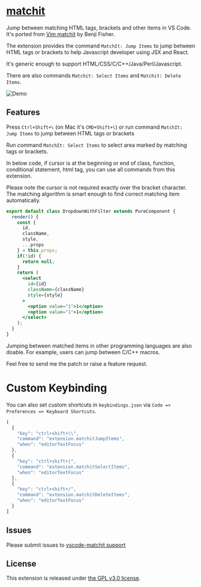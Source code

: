 # [matchit](https://github.com/redguardtoo/vscode-matchit)
Jump between matching HTML tags, brackets and other items in VS Code. It's ported from [Vim matchit](http://www.vim.org/scripts/script.php?script_id=39) by Benji Fisher.

The extension provides the command `MatchIt: Jump Items` to jump between HTML tags or brackets to help Javascript developer using JSX and React.

It's generic enough to support HTML/CSS/C/C++/Java/Perl/Javascript.

There are also commands `Matchit: Select Items` and `Matchit: Delete Items`.

![Demo](https://raw.githubusercontent.com/redguardtoo/vscode-matchit/master/demo.gif)

## Features
Press `Ctrl+Shift+\` (on Mac it's `CMD+Shift+\`) or run command `MatchIt: Jump Items` to jump between HTML tags or brackets

Run command `MatchIt: Select Items` to select area marked by matching tags or brackets.

In below code, if cursor is at the beginning or end of class, function, conditional statement, html tag, you can use all commands from this extension.

Please note the cursor is not required exactly over the bracket character. The matching algorithm is smart enough to find correct matching item automatically.
```jsx
export default class DropdownWithFilter extends PureComponent {
  render() {
    const {
      id,
      className,
      style,
      ...props
    } = this.props;
    if(!id) {
      return null;
    }
    return (
      <select
        id={id}
        className={className}
        style={style}
      >
        <option value="1">1</option>
        <option value="1">1</option>
      </select>
    );
  }
}
```

Jumping between matched items in other programming languages are also doable. For example, users can jump between C/C++ macros.

Feel free to send me the patch or raise a feature request.

# Custom Keybinding
You can also set custom shortcuts in `keybindings.json` via `Code => Preferences => Keyboard Shortcuts`.

```javascript
[
  {
    "key": "ctrl+shift+\\",
    "command": "extension.matchitJumpItems",
    "when": "editorTextFocus"
  },
  {
    "key": "ctrl+shift+|",
    "command": "extension.matchitSelectItems",
    "when": "editorTextFocus"
  },
  {
    "key": "ctrl+shift+/",
    "command": "extension.matchitDeleteItems",
    "when": "editorTextFocus"
  }
]
```

## Issues
Please submit issues to [vscode-matchit support](https://github.com/redguardtoo/vscode-matchit)

## License 

This extension is released under [the GPL v3.0 license](https://raw.githubusercontent.com/redguardtoo/vscode-matchit/master/LICENSE).
